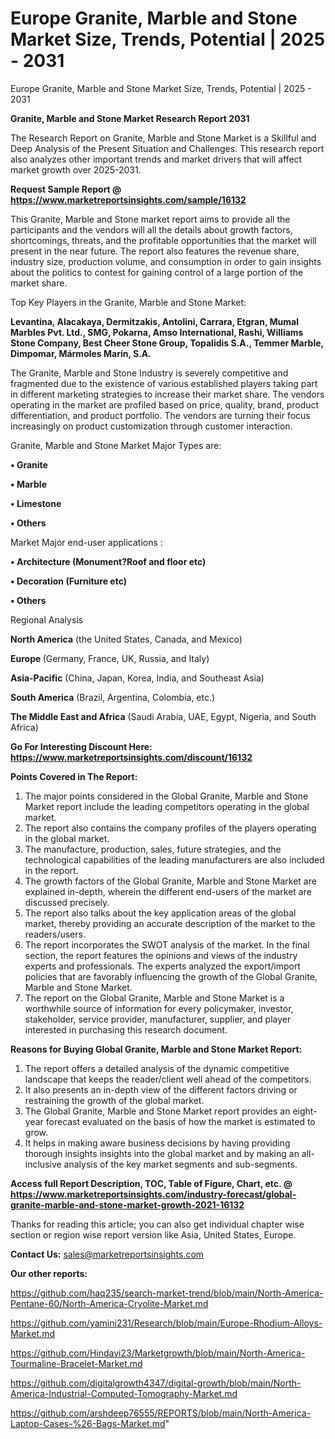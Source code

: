 # Europe Granite, Marble and Stone Market Size, Trends, Potential | 2025 - 2031
Europe Granite, Marble and Stone Market Size, Trends, Potential | 2025 - 2031

<strong>Granite, Marble and Stone Market Research Report 2031</strong>

The Research Report on Granite, Marble and Stone Market is a Skillful and Deep Analysis of the Present Situation and Challenges. This research report also analyzes other important trends and market drivers that will affect market growth over 2025-2031.

<strong>Request Sample Report @ <a href=https://www.marketreportsinsights.com/sample/16132>https://www.marketreportsinsights.com/sample/16132</a></strong>

This Granite, Marble and Stone market report aims to provide all the participants and the vendors will all the details about growth factors, shortcomings, threats, and the profitable opportunities that the market will present in the near future. The report also features the revenue share, industry size, production volume, and consumption in order to gain insights about the politics to contest for gaining control of a large portion of the market share.

Top Key Players in the Granite, Marble and Stone Market:

<strong>Levantina, Alacakaya, Dermitzakis, Antolini, Carrara, Etgran, Mumal Marbles Pvt. Ltd., SMG, Pokarna, Amso International, Rashi, Williams Stone Company, Best Cheer Stone Group, Topalidis S.A., Temmer Marble, Dimpomar, Mármoles Marín, S.A.</strong>

The Granite, Marble and Stone Industry is severely competitive and fragmented due to the existence of various established players taking part in different marketing strategies to increase their market share. The vendors operating in the market are profiled based on price, quality, brand, product differentiation, and product portfolio. The vendors are turning their focus increasingly on product customization through customer interaction.

Granite, Marble and Stone Market Major Types are:

<strong>• Granite

• Marble

• Limestone

• Others</strong>

Market Major end-user applications :

<strong>• Architecture (Monument?Roof and floor etc)

• Decoration (Furniture etc)

• Others</strong>

Regional Analysis

</u><strong><b>North America</b></strong> (the United States, Canada, and Mexico)

<strong><b>Europe </b></strong>(Germany, France, UK, Russia, and Italy)

<strong><b>Asia-Pacific</b></strong> (China, Japan, Korea, India, and Southeast Asia)

<strong><b>South America</b></strong> (Brazil, Argentina, Colombia, etc.)

<strong><b>The Middle East and Africa</b></strong> (Saudi Arabia, UAE, Egypt, Nigeria, and South Africa)

<strong>Go For Interesting Discount Here: <a href=https://www.marketreportsinsights.com/discount/16132>https://www.marketreportsinsights.com/discount/16132</a></strong>

<strong>Points Covered in The Report:</strong>
<ol>
  <li>The major points considered in the Global Granite, Marble and Stone Market report include the leading competitors operating in the global market.</li>
  <li>The report also contains the company profiles of the players operating in the global market.</li>
  <li>The manufacture, production, sales, future strategies, and the technological capabilities of the leading manufacturers are also included in the report.</li>
  <li>The growth factors of the Global Granite, Marble and Stone Market are explained in-depth, wherein the different end-users of the market are discussed precisely.</li>
  <li>The report also talks about the key application areas of the global market, thereby providing an accurate description of the market to the readers/users.</li>
  <li>The report incorporates the SWOT analysis of the market. In the final section, the report features the opinions and views of the industry experts and professionals. The experts analyzed the export/import policies that are favorably influencing the growth of the Global Granite, Marble and Stone Market.</li>
  <li>The report on the Global Granite, Marble and Stone Market is a worthwhile source of information for every policymaker, investor, stakeholder, service provider, manufacturer, supplier, and player interested in purchasing this research document.</li>
</ol>
<strong>Reasons for Buying Global Granite, Marble and Stone Market Report:</strong>

<ol>
  <li>The report offers a detailed analysis of the dynamic competitive landscape that keeps the reader/client well ahead of the competitors.</li>
  <li>It also presents an in-depth view of the different factors driving or restraining the growth of the global market.</li>
  <li>The Global Granite, Marble and Stone Market report provides an eight-year forecast evaluated on the basis of how the market is estimated to grow.</li>
  <li>It helps in making aware business decisions by having providing thorough insights insights into the global market and by making an all-inclusive analysis of the key market segments and sub-segments.</li>
</ol>
<strong>Access full Report Description, TOC, Table of Figure, Chart, etc. @ <a href=https://www.marketreportsinsights.com/industry-forecast/global-granite-marble-and-stone-market-growth-2021-16132>https://www.marketreportsinsights.com/industry-forecast/global-granite-marble-and-stone-market-growth-2021-16132</a></strong>


Thanks for reading this article; you can also get individual chapter wise section or region wise report version like Asia, United States, Europe.

<strong>Contact Us:</strong>
sales@marketreportsinsights.com

<strong>Our other reports:</strong>

<a href=https://github.com/haq235/search-market-trend/blob/main/North-America-Pentane-60/North-America-Cryolite-Market.md>https://github.com/haq235/search-market-trend/blob/main/North-America-Pentane-60/North-America-Cryolite-Market.md</a>

<a href=https://github.com/yamini231/Research/blob/main/Europe-Rhodium-Alloys-Market.md>https://github.com/yamini231/Research/blob/main/Europe-Rhodium-Alloys-Market.md</a>

<a href=https://github.com/Hindavi23/Marketgrowth/blob/main/North-America-Tourmaline-Bracelet-Market.md>https://github.com/Hindavi23/Marketgrowth/blob/main/North-America-Tourmaline-Bracelet-Market.md</a>

<a href=https://github.com/digitalgrowth4347/digital-growth/blob/main/North-America-Industrial-Computed-Tomography-Market.md>https://github.com/digitalgrowth4347/digital-growth/blob/main/North-America-Industrial-Computed-Tomography-Market.md</a>

<a href=https://github.com/arshdeep76555/REPORTS/blob/main/North-America-Laptop-Cases-%26-Bags-Market.md>https://github.com/arshdeep76555/REPORTS/blob/main/North-America-Laptop-Cases-%26-Bags-Market.md</a>"
